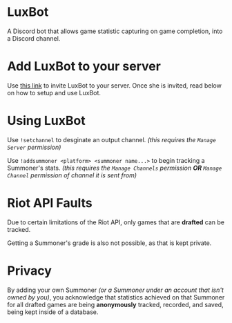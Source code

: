 # LuxBot
A Discord bot that allows game statistic capturing on game completion, into a Discord channel.

# Add LuxBot to your server
Use [this link](https://discordapp.com/oauth2/authorize?client_id=268599094820208640&scope=bot&permissions=0) to invite LuxBot to your server. Once she is invited, read below on how to setup and use LuxBot.

# Using LuxBot
Use `!setchannel` to desginate an output channel. *(this requires the `Manage Server` permission)*

Use `!addsummoner <platform> <summoner name...>` to begin tracking a Summoner's stats. *(this requires the `Manage Channels` permission **OR** `Manage Channel` permission of channel it is sent from)*

# Riot API Faults
Due to certain limitations of the Riot API, only games that are **drafted** can be tracked.

Getting a Summoner's grade is also not possible, as that is kept private.

# Privacy
By adding your own Summoner *(or a Summoner under an account that isn't owned by you)*, you acknowledge that statistics achieved on that Summoner for all drafted games are being **anonymously** tracked, recorded, and saved, being kept inside of a database.
